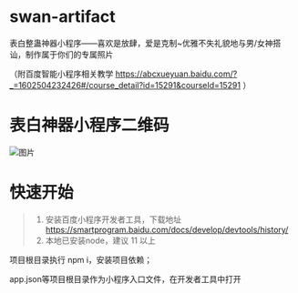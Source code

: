 # swan-artifact

表白整蛊神器小程序——喜欢是放肆，爱是克制~优雅不失礼貌地与男/女神搭讪，制作属于你们的专属照片

（附百度智能小程序相关教学 https://abcxueyuan.baidu.com/?_=1602504232426#/course_detail?id=15291&courseId=15291  ）

# 表白神器小程序二维码
![图片](https://b.bdstatic.com/miniapp/assets/images/artifact/xj.png)

# 快速开始
> 1. 安装百度小程序开发者工具，下载地址 https://smartprogram.baidu.com/docs/develop/devtools/history/
> 2. 本地已安装node，建议 11 以上

项目根目录执行 npm i，安装项目依赖；

app.json等项目根目录作为小程序入口文件，在开发者工具中打开
